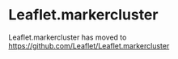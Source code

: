 Leaflet.markercluster
=====================

Leaflet.markercluster has moved to https://github.com/Leaflet/Leaflet.markercluster